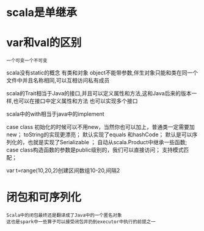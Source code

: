 # scala是单继承
# var和val的区别
    一个可变一个不可变
scala没有static的概念
有类和对象
object不能带参数,伴生对象只能和类在同一个文件中并且名称相同,可以互相访问私有成员

scala的Trait相当于Java的接口,并且可以定义属性和方法,这和Java后来的版本一样,也可以在接口中定义属性和方法
也可以实现多个接口

scala中的with相当于java中的implement

case class
初始化的时候可以不用new，当然你也可以加上，普通类一定需要加new；
toString的实现更漂亮；
默认实现了equals 和hashCode；
默认是可以序列化的，也就是实现了Serializable ；
自动从scala.Product中继承一些函数;
case class构造函数的参数是public级别的，我们可以直接访问；
支持模式匹配；


var t=range(10,20,2)创建区间数组10-20,间隔2

# 闭包和可序列化
    Scala中的闭包最终还是翻译成了Java中的一个匿名对象
    这也是spark中一些算子可以接受闭包并扔到executor中执行的前提之一
